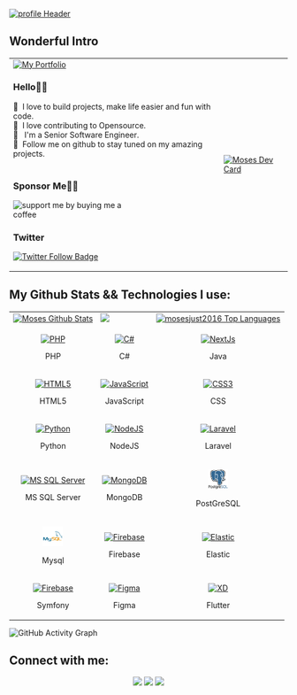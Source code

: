 [![profile Header](https://res.cloudinary.com/mjjustme/image/upload/v1663750431/mjjustme26/WhatsApp_Image_2022-09-21_at_10.16.10_d6dffj.jpg)](http://mosesjasi.co/)
## Wonderful Intro

<table>
  <tr>
    <td valign="center">
      <a href="https://mosesjasi.co/">
        <img src="https://img.shields.io/badge/my_portfolio-000?style=for-the-badge&logo=ko-fi&logoColor=white" alt="My Portfolio"/></a>
      <p>
        <h3>Hello👋🏾</h3>
        👀 &nbsp;I love to build projects, make life easier and fun with code.
        <br/>
        🚀 &nbsp;I love contributing to Opensource.
        <br/>
        🙂 &nbsp; I'm a Senior Software Engineer.
        <br/>
        💞️ &nbsp;Follow me on github to stay tuned on my amazing projects.
        <br/>
        <br />
        <h3>Sponsor Me🤝🏽</h3>
        <a href="https://www.buymeacoffee.com/mjjustme26f"><img align="left" src="https://cdn.buymeacoffee.com/buttons/v2/default-yellow.png" height="50" width="220" alt="support me by buying me a coffee" /> <a/>
        <br/>
        <br />
        <h3>Twitter</h3>
        <a href="https://twitter.com/JustMoses2017">
          <img src="https://img.shields.io/twitter/follow/JustMoses2017?color=0F182A&logo=twitter&style=for-the-badge" alt="Twitter Follow Badge"/></a>
       </p>
    </td>
    <td>
      <a href="#"><img src="https://res.cloudinary.com/mjjustme/image/upload/v1658766461/mjjustme26/93699-coding_k6uuxf.gif" width="400" alt="Moses Dev Card"/></a>
    </td>
  </tr>
</table>


## My Github Stats && Technologies I use:
<table>
  <tr>
    <td>
      <a href="https://github.com/mosesjust2016"><img alt="Moses Github Stats" src="https://github-readme-stats.vercel.app/api?username=mosesjust2016&show_icons=true&count_private=true&theme=react&hide_border=true&bg_color=1d2a3a" /></a>
    </td>
    <td>
      <a href="http://www.github.com/mosesjust2016"><img src="https://github-readme-streak-stats.herokuapp.com/?user=mosesjust2016&stroke=ffffff&background=1d2a3a&ring=5BCDEC&fire=5BCDEC&currStreakNum=ffffff&currStreakLabel=5BCDEC&sideNums=ffffff&sideLabels=ffffff&dates=ffffff&hide_border=true" /></a>
    </td>
    <td>
      <a href="https://github.com/mosesjust2016"><img alt="mosesjust2016 Top Languages" src="https://github-readme-stats.vercel.app/api/top-langs/?username=mosesjust2016&langs_count=8&count_private=true&layout=compact&theme=react&hide_border=true&bg_color=1d2a3a"/></a>
    </td>
  <tr>
  <tr>
    <td>
      <p align="center">
        <a href="https://www.php.net/docs.php" target="_blank" rel="noreferrer">
          <img src="https://raw.githubusercontent.com/danielcranney/readme-generator/main/public/icons/skills/php-colored.svg" width="36" height="36" alt="PHP" />
        </a>
        <p align="center">PHP</p>
      </p>
    </td>
    <td>           
      <p align="center">
        <a href="https://learn.microsoft.com/en-us/dotnet/csharp/" target="_blank" rel="noreferrer">
          <img src="https://raw.githubusercontent.com/danielcranney/readme-generator/main/public/icons/skills/csharp-colored.svg" width="36" height="36" alt="C#" />
      </a>
        <p align="center">C#</p>
      </p>
    </td>
     <td>            
      <p align="center">
        <a href="https://www.oracle.com/java/" target="_blank" rel="noreferrer">
          <img src="https://raw.githubusercontent.com/danielcranney/readme-generator/main/public/icons/skills/java-colored.svg" width="36" height="36" alt="NextJs" />
      </a>
        <p align="center">Java</p>
      </p>
    </td>
   
  </tr>
  <tr>
   <td>
      <p align="center">
        <a href="https://developer.mozilla.org/en-US/docs/Glossary/HTML5" target="_blank" rel="noreferrer">
          <img src="https://raw.githubusercontent.com/danielcranney/readme-generator/main/public/icons/skills/html5-colored.svg" width="36" height="36" alt="HTML5" />
        </a>
        <p align="center">HTML5</p>
      </p>
    </td>
    <td>
      <p align="center">
        <a href="https://www.javascript.com/" target="_blank" rel="noreferrer">
          <img src="https://raw.githubusercontent.com/danielcranney/readme-generator/main/public/icons/skills/javascript-colored.svg" width="36" height="36" alt="JavaScript" />
      </a>
        <p align="center">JavaScript</p>
      </p>
    </td>
    <td>
      <p align="center">
        <a href="https://www.w3.org/TR/CSS/#css" target="_blank" rel="noreferrer">
          <img src="https://raw.githubusercontent.com/danielcranney/readme-generator/main/public/icons/skills/css3-colored.svg" width="36" height="36" alt="CSS3" />
      </a>
        <p align="center">CSS</p>
      </p>
    </td>
  </tr>

  <tr>
    <td>      
      <p align="center">
        <a href="https://docs.python.org/3/" target="_blank" rel="noreferrer">
          <img src="https://raw.githubusercontent.com/danielcranney/readme-generator/main/public/icons/skills/python-colored.svg" width="36" height="36" alt="Python" />
        </a>
        <p align="center">Python</p>
      </p>
    </td>
    <td>            
      <p align="center">
        <a href="https://nodejs.org/en/" target="_blank" rel="noreferrer">
        <img src="https://raw.githubusercontent.com/danielcranney/readme-generator/main/public/icons/skills/nodejs-colored.svg" width="36" height="36" alt="NodeJS" />
      </a>
        <p align="center">NodeJS</p>
      </p>
    </td>
    <td>           
      <p align="center">
        <a href="https://laravel.com/docs/9.x" target="_blank" rel="noreferrer">
          <img src="https://raw.githubusercontent.com/danielcranney/readme-generator/main/public/icons/skills/laravel-colored.svg" width="36" height="36" alt="Laravel" />
        </a>
        <p align="center">Laravel</p>
      </p>
    </td>
  </tr>

  <tr>
  <td>
      <p align="center">
        <a href="https://www.microsoft.com/en-us/sql-server/" target="_blank" rel="noreferrer">
          <img src="https://www.svgrepo.com/show/303229/microsoft-sql-server-logo.svg" width="36" height="36" alt="MS SQL Server" />
      </a>
        <p align="center">MS SQL Server</p>
      </p>
    </td>
    <td>             
      <p align="center">
        <a href="https://www.mongodb.com/" target="_blank" rel="noreferrer">
          <img src="https://raw.githubusercontent.com/danielcranney/readme-generator/main/public/icons/skills/mongodb-colored.svg" width="36" height="36" alt="MongoDB"/>
        </a>
        <p align="center">MongoDB</p>
      </p>
    </td>
    <td>
      <p align="center">
        <a href="https://www.postgresql.org" target="_blank" rel="noreferrer">
          <img src="https://raw.githubusercontent.com/devicons/devicon/master/icons/postgresql/postgresql-original-wordmark.svg" width="36" height="36" alt="PostGreSQL" />
        </a>
        <p align="center">PostGreSQL</p>
      </p>
    </td>
   
  </tr>
  
  
  
  
  
  
  
  
  
  
  <tr>
  <td>
      <p align="center">
        <a href="https://www.mysql.com/" target="_blank" rel="noreferrer">
          <img src="https://raw.githubusercontent.com/devicons/devicon/master/icons/mysql/mysql-original-wordmark.svg" width="36" height="36" alt="MySql" />
      </a>
        <p align="center">Mysql</p>
      </p>
    </td>
    <td>             
      <p align="center">
        <a href="https://firebase.google.com/" target="_blank" rel="noreferrer">
          <img src="https://www.vectorlogo.zone/logos/firebase/firebase-icon.svg" width="36" height="36" alt="Firebase"/>
        </a>
        <p align="center">Firebase</p>
      </p>
    </td>
    <td>
      <p align="center">
        <a href="https://www.elastic.co" target="_blank" rel="noreferrer">
          <img src="https://www.vectorlogo.zone/logos/elastic/elastic-icon.svg" width="36" height="36" alt="Elastic" />
        </a>
        <p align="center">Elastic</p>
      </p>
    </td>
   
  </tr>
  
  
  
  <tr>
    <td>
      <p align="center">
          <a href="https://symfony.com/doc/current/index.html" target="_blank" rel="noreferrer">
          <img src="https://symfony.com/logos/symfony_black_03.svg" width="36" height="36" alt="Firebase" />
          </a>
        <p align="center">Symfony</p>
      </p>      
    </td>
    <td>
      <p align="center">
        <a href="https://www.figma.com/" target="_blank" rel="noreferrer">
          <img src="https://raw.githubusercontent.com/danielcranney/readme-generator/main/public/icons/skills/figma-colored.svg" width="36" height="36" alt="Figma" />
        </a>
        <p align="center">Figma</p>
      </p>
    </td>
     <td>           
      <p align="center">
        <a href="https://docs.flutter.dev/" target="_blank" rel="noreferrer">
          <img src="https://raw.githubusercontent.com/danielcranney/readme-generator/main/public/icons/skills/flutter-colored.svg" width="36" height="36" alt="XD" />
      </a>
        <p align="center">Flutter</p>
      </p>
    </td>
    
  </tr>
</table>

![GitHub Activity Graph](https://activity-graph.herokuapp.com/graph?username=mosesjust2016&bg_color=1d2a3a&color=5BCDEC&line=5BCDEC&point=FFFFFF&hide_border=true)

## Connect with me:

<p align="center">
  <a href = "https://www.linkedin.com/in/moses-jasi-21bb7152"><img src="https://img.icons8.com/fluent/48/000000/linkedin.png"/></a>
<a href = "https://twitter.com/JustMoses2017"><img src="https://img.icons8.com/fluent/48/000000/twitter.png"/></a>
<a href = "https://www.instagram.com/mjjustme"><img src="https://img.icons8.com/fluent/48/000000/instagram-new.png"/></a>
</p>


